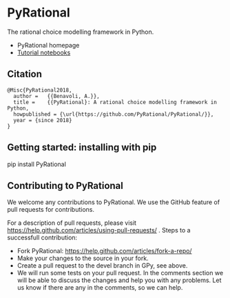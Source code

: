 # PyRational 

The rational choice modelling framework in Python.

* PyRational homepage
* <a href="https://github.com/PyRational/PyRational/blob/master/notebooks/index.ipynb"> Tutorial notebooks </a>
    
## Citation
    @Misc{PyRational2018,
      author =   {{Benavoli, A.}},
      title =    {{PyRational}: A rational choice modelling framework in Python,
      howpublished = {\url{https://github.com/PyRational/PyRational/}},
      year = {since 2018}
    }
## Getting started: installing with pip

pip install PyRational


## Contributing to PyRational

We welcome any contributions to PyRational. We use the GitHub feature of pull requests for contributions.

For a description of pull requests, please visit https://help.github.com/articles/using-pull-requests/ .
Steps to a successfull contribution:

* Fork PyRational: https://help.github.com/articles/fork-a-repo/
* Make your changes to the source in your fork.
* Create a pull request to the devel branch in GPy, see above.
* We will run some tests on your pull request. In the comments section we will be able to discuss the changes and help you with any problems. Let us know if there are any in the comments, so we can help.
   

